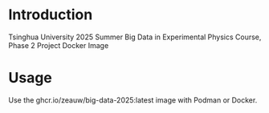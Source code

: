 # Introduction

Tsinghua University 2025 Summer Big Data in Experimental Physics Course, Phase 2 Project Docker Image

# Usage

Use the ghcr.io/zeauw/big-data-2025:latest image with Podman or Docker.
